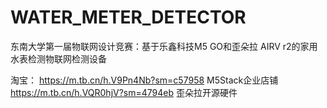 # WATER_METER_DETECTOR
东南大学第一届物联网设计竞赛：基于乐鑫科技M5 GO和歪朵拉 AIRV r2的家用水表检测物联网检测设备

淘宝：
https://m.tb.cn/h.V9Pn4Nb?sm=c57958 M5Stack企业店铺
https://m.tb.cn/h.VQR0hjV?sm=4794eb 歪朵拉开源硬件
